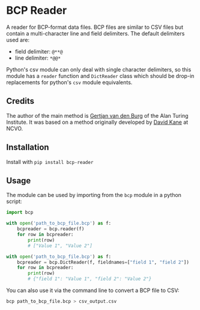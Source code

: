 BCP Reader
==========

A reader for BCP-format data files. BCP files are similar to CSV files but 
contain a multi-character line and field delimiters. The default delimiters
used are:

 - field delimiter: `@**@`
 - line delimiter: `*@@*`

Python's csv module can only deal with single character delimiters, so this 
module has a `reader` function and `DictReader` class which should be drop-in
replacements for python's `csv` module equivalents.

## Credits

The author of the main method is [Gertjan van den Burg](https://github.com/GjjvdBurg)
of the Alan Turing Institute. It was based on a method originally developed
by [David Kane](https://dkane.net) at NCVO.

## Installation

Install with `pip install bcp-reader`

## Usage

The module can be used by importing from the `bcp` module in a python script:

```python
import bcp

with open('path_to_bcp_file.bcp') as f:
    bcpreader = bcp.reader(f)
    for row in bcpreader:
        print(row)
        # ["Value 1", "Value 2"]

with open('path_to_bcp_file.bcp') as f:
    bcpreader = bcp.DictReader(f, fieldnames=["field 1", "field 2"])
    for row in bcpreader:
        print(row)
        # {"field 1": "Value 1", "field 2": "Value 2"}
```

You can also use it via the command line to convert a BCP file to CSV:

```sh
bcp path_to_bcp_file.bcp > csv_output.csv
```
